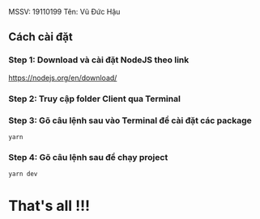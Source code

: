 MSSV: 19110199
Tên: Vũ Đức Hậu

## Cách cài đặt
### Step 1: Download và cài đặt NodeJS theo link 
<https://nodejs.org/en/download/>
### Step 2: Truy cập folder Client qua Terminal
### Step 3: Gõ câu lệnh sau vào Terminal để cài đặt các package
`yarn`
### Step 4: Gõ câu lệnh sau để chạy project
`yarn dev`

# That's all !!!
